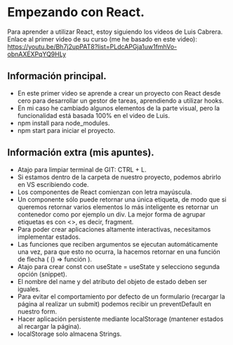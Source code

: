 # Empezando con React.

Para aprender a utilizar React, estoy siguiendo los videos de Luis Cabrera.
Enlace al primer video de su curso (me he basado en este video): https://youtu.be/Bh7j2upPAT8?list=PLdcAPGja1uw1fmhVo-obnAXEXPqYQ9HLy

## Información principal.
- En este primer video se aprende a crear un proyecto con React desde cero para desarrollar un gestor de tareas, aprendiendo a utilizar hooks.
- En mi caso he cambiado algunos elementos de la parte visual, pero la funcionalidad está basada 100% en el video de Luis.
- npm install para node_modules.
- npm start para iniciar el proyecto.

## Información extra (mis apuntes).

- Atajo para limpiar terminal de GIT: CTRL + L.
- Si estamos dentro de la carpeta de nuestro proyecto, podemos abrirlo en VS escribiendo code.
- Los componentes de React comienzan con letra mayúscula.
- Un componente sólo puede retornar una única etiqueta, de modo que si queremos retornar varios elementos lo más inteligente es retornar un contenedor como por ejemplo un div. La mejor forma de agrupar etiquetas es con <>, es decir, fragment.
- Para poder crear aplicaciones altamente interactivas, necesitamos implementar estados.
- Las funciones que reciben argumentos se ejecutan automáticamente una vez, para que esto no ocurra, la hacemos retornar en una función de flecha ( () => función ).
- Atajo para crear const con useState = useState y selecciono segunda opción (snippet).
- El nombre del name y del atributo del objeto de estado deben ser iguales.
- Para evitar el comportamiento por defecto de un formulario (recargar la página al realizar un submit) podemos recibir un preventDefault en nuestro form.
- Hacer aplicación persistente mediante localStorage (mantener estados al recargar la página).
- localStorage solo almacena Strings.




